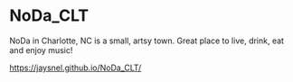 # NoDa_CLT

NoDa in Charlotte, NC is a small, artsy town. Great place to live, drink, eat and enjoy music!

https://jaysnel.github.io/NoDa_CLT/
